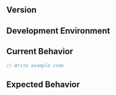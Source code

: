 <!--
Thank you for your contribution.

When it comes to writing an issue, please use the template below.
To use the template is mandatory for submit a new issue and we won't reply to the issue without the template.
-->

<!-- TEMPLATE -->

## Version
<!-- Write the version of the component you are currently using. -->

## Development Environment
<!-- Write the browser type, OS and so on. -->

## Current Behavior
<!-- Write a description of the current operation. You can add example code, 'CodePen', 'jsfiddle', or 'codesandbox' links. -->

```js
// Write example code
```

## Expected Behavior
<!-- Write a description of future action. -->
